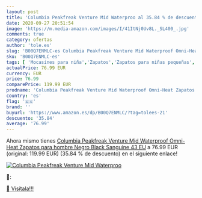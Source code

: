 ```yaml
---
layout: post
title: 'Columbia Peakfreak Venture Mid Waterproo al 35.84 % de descuento'
date: 2020-09-27 20:51:54
image: 'https://m.media-amazon.com/images/I/41ItNj0Uv8L._SL400_.jpg'
comments: true
category: ofertas
author: 'tole.es'
slug: 'B00Q7ENMLC-es Columbia Peakfreak Venture Mid Waterproof Omni-Heat...'
sku: 'B00Q7ENMLC-es'
tags: [ 'Mocasines para niña','Zapatos','Zapatos para niñas pequeñas','Zapatos y complementos','zapatos', ]
actualPrice: 76.99 EUR
currency: EUR
price: 76.99
comparePrice: 119.99 EUR
prodname: 'Columbia Peakfreak Venture Mid Waterproof Omni-Heat Zapatos para hombre   Negro Black  Sanguine   43 EU'
country: 'es'
flag: '🇪🇸'
brand: ''
buyurl: 'https://www.amazon.es/dp/B00Q7ENMLC/?tag=tolees-21'
descuento: '35.84'
average: '76.99'
---
```


Ahora mismo tienes [Columbia Peakfreak Venture Mid Waterproof Omni-Heat Zapatos para hombre   Negro Black  Sanguine   43 EU](https://www.amazon.es/dp/B00Q7ENMLC/?tag=tolees-21) a 76.99 EUR (original: 119.99 EUR) (35.84 %  de descuento) en el siguiente enlace!

[![Columbia Peakfreak Venture Mid Waterproo](https://m.media-amazon.com/images/I/41ItNj0Uv8L._SL400_.jpg)](https://www.amazon.es/dp/B00Q7ENMLC/?tag=tolees-21)

🔎:


[🛒 Visítala!!!](https://www.amazon.es/dp/B00Q7ENMLC/?tag=tolees-21)
